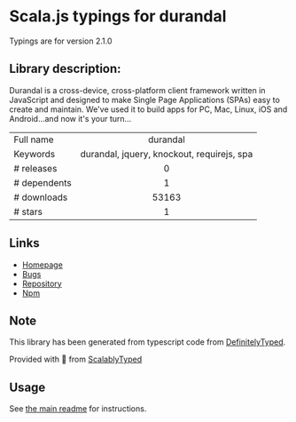 
# Scala.js typings for durandal

Typings are for version 2.1.0

## Library description:
Durandal is a cross-device, cross-platform client framework written in JavaScript and designed to make Single Page Applications (SPAs) easy to create and maintain. We've used it to build apps for PC, Mac, Linux, iOS and Android...and now it's your turn...

|                    |                 |
| ------------------ | :-------------: |
| Full name          | durandal |
| Keywords           | durandal, jquery, knockout, requirejs, spa |
| # releases         | 0 |
| # dependents       | 1 |
| # downloads        | 53163 |
| # stars            | 1 |

## Links
- [Homepage](https://github.com/BlueSpire/Durandal-Bower#readme)
- [Bugs](https://github.com/BlueSpire/Durandal-Bower/issues)
- [Repository](https://github.com/BlueSpire/Durandal-Bower)
- [Npm](https://www.npmjs.com/package/durandal)
    


## Note
This library has been generated from typescript code from [DefinitelyTyped](https://definitelytyped.org).

Provided with :purple_heart: from [ScalablyTyped](https://github.com/oyvindberg/ScalablyTyped)

## Usage
See [the main readme](../../readme.md) for instructions.


